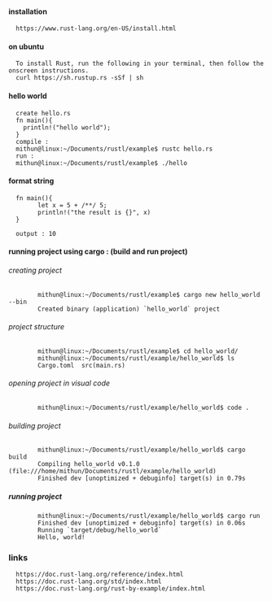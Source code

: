 #### installation
      https://www.rust-lang.org/en-US/install.html
      
      
#### on ubuntu
      To install Rust, run the following in your terminal, then follow the onscreen instructions.
      curl https://sh.rustup.rs -sSf | sh


#### hello world
      create hello.rs
      fn main(){
        println!("hello world");
      }
      compile : 
      mithun@linux:~/Documents/rustl/example$ rustc hello.rs
      run : 
      mithun@linux:~/Documents/rustl/example$ ./hello

#### format string
      fn main(){
            let x = 5 + /**/ 5;
            println!("the result is {}", x)
      }
      
      output : 10

#### running project using cargo : (build and run project)
      
######      creating project
            mithun@linux:~/Documents/rustl/example$ cargo new hello_world --bin
            Created binary (application) `hello_world` project
      
######      project structure      
            mithun@linux:~/Documents/rustl/example$ cd hello_world/
            mithun@linux:~/Documents/rustl/example/hello_world$ ls
            Cargo.toml  src(main.rs)
      
######      opening project in visual code
            mithun@linux:~/Documents/rustl/example/hello_world$ code .
      
######      building project
            mithun@linux:~/Documents/rustl/example/hello_world$ cargo build
            Compiling hello_world v0.1.0 (file:///home/mithun/Documents/rustl/example/hello_world)
            Finished dev [unoptimized + debuginfo] target(s) in 0.79s

#####       running project
            mithun@linux:~/Documents/rustl/example/hello_world$ cargo run
            Finished dev [unoptimized + debuginfo] target(s) in 0.06s                   
            Running `target/debug/hello_world`
            Hello, world!
            
            
            
### links
      https://doc.rust-lang.org/reference/index.html
      https://doc.rust-lang.org/std/index.html
      https://doc.rust-lang.org/rust-by-example/index.html
